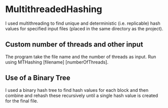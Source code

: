 # MultithreadedHashing
I used multithreading to find unique and deterministic (i.e. replicable) hash values for specified input files (placed in the same directory as the project). 

## Custom number of threads and other input
The program take the file name and the number of threads as input. Run using MTHashing [filename] [numberOfThreads].   

## Use of a Binary Tree
I used a binary hash tree to find hash values for each block and then combine and rehash these recursively until a single hash value is created for the final file. 
